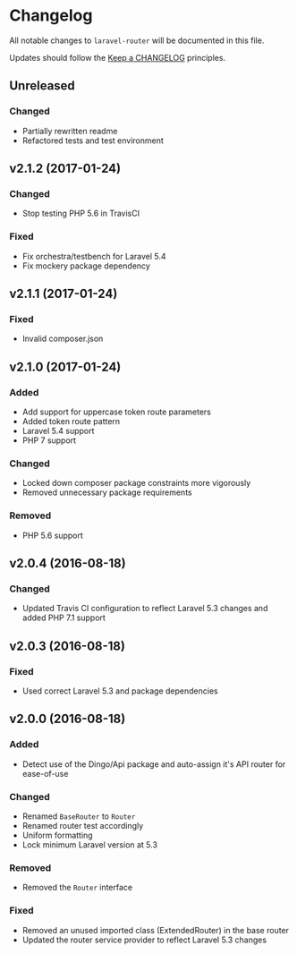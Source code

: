 # Changelog

All notable changes to `laravel-router` will be documented in this file.

Updates should follow the [Keep a CHANGELOG](http://keepachangelog.com/) principles.

## Unreleased

### Changed

- Partially rewritten readme
- Refactored tests and test environment

## v2.1.2 (2017-01-24)

### Changed

- Stop testing PHP 5.6 in TravisCI

### Fixed

- Fix orchestra/testbench for Laravel 5.4
- Fix mockery package dependency

## v2.1.1 (2017-01-24)

### Fixed

- Invalid composer.json

## v2.1.0 (2017-01-24)

### Added

- Add support for uppercase token route parameters
- Added token route pattern
- Laravel 5.4 support
- PHP 7 support

### Changed

- Locked down composer package constraints more vigorously
- Removed unnecessary package requirements

### Removed

- PHP 5.6 support

## v2.0.4 (2016-08-18)

### Changed

- Updated Travis CI configuration to reflect Laravel 5.3 changes and added PHP 7.1 support

## v2.0.3 (2016-08-18)

### Fixed

- Used correct Laravel 5.3 and package dependencies

## v2.0.0 (2016-08-18)

### Added

- Detect use of the Dingo/Api package and auto-assign it's API router for ease-of-use

### Changed

- Renamed `BaseRouter` to `Router`
- Renamed router test accordingly
- Uniform formatting
- Lock minimum Laravel version at 5.3

### Removed

- Removed the `Router` interface

### Fixed

- Removed an unused imported class (ExtendedRouter) in the base router
- Updated the router service provider to reflect Laravel 5.3 changes
